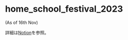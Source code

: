 # home_school_festival_2023
(As of 16th Nov)

詳細は[Notion](https://www.notion.so/deabc891869b414280da43e14973c001?pvs=4)を参照。

